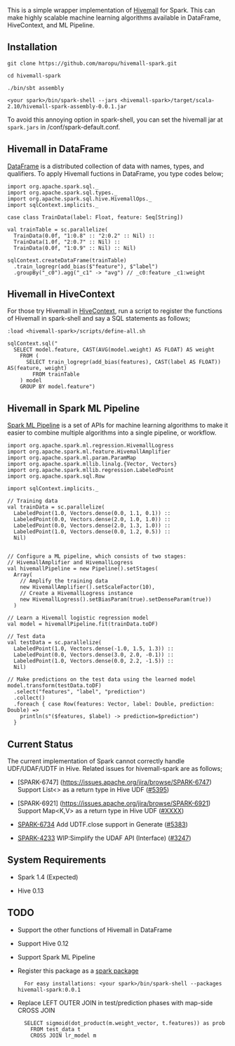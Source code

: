 This is a simple wrapper implementation of [Hivemall](https://github.com/myui/hivemall/) for Spark.
This can make highly scalable machine learning algorithms available in DataFrame, HiveContext, and ML Pipeline.

Installation
--------------------

```
git clone https://github.com/maropu/hivemall-spark.git

cd hivemall-spark

./bin/sbt assembly

<your spark>/bin/spark-shell --jars <hivemall-spark>/target/scala-2.10/hivemall-spark-assembly-0.0.1.jar
```

To avoid this annoying option in spark-shell, you can set the hivemall jar at `spark.jars`
in <your spark>/conf/spark-default.conf.

Hivemall in DataFrame
--------------------
[DataFrame](https://spark.apache.org/docs/latest/sql-programming-guide.html#dataframes) is a distributed collection
of data with names, types, and qualifiers.
To apply Hivemall fuctions in DataFrame, you type codes below;

```
import org.apache.spark.sql._
import org.apache.spark.sql.types._
import org.apache.spark.sql.hive.HivemallOps._
import sqlContext.implicits._

case class TrainData(label: Float, feature: Seq[String])

val trainTable = sc.parallelize(
  TrainData(0.0f, "1:0.8" :: "2:0.2" :: Nil) ::
  TrainData(1.0f, "2:0.7" :: Nil) ::
  TrainData(0.0f, "1:0.9" :: Nil) :: Nil)

sqlContext.createDataFrame(trainTable)
  .train_logregr(add_bias($"feature"), $"label")
  .groupBy("_c0").agg("_c1" -> "avg") // _c0:feature _c1:weight
```

Hivemall in HiveContext
--------------------
For those try Hivemall in [HiveContext](https://spark.apache.org/docs/latest/sql-programming-guide.html#hive-tables),
run a script to register the functions of Hivemall in spark-shell and
say a SQL statements as follows;

```
:load <hivemall-spark>/scripts/define-all.sh

sqlContext.sql("
  SELECT model.feature, CAST(AVG(model.weight) AS FLOAT) AS weight
    FROM (
      SELECT train_logregr(add_bias(features), CAST(label AS FLOAT)) AS(feature, weight)
        FROM trainTable
    ) model
    GROUP BY model.feature")
```

Hivemall in Spark ML Pipeline
--------------------
[Spark ML Pipeline](https://spark.apache.org/docs/latest/ml-guide.html) is a set of APIs for machine learning algorithms
to make it easier to combine multiple algorithms into a single pipeline, or workflow.

```
import org.apache.spark.ml.regression.HivemallLogress
import org.apache.spark.ml.feature.HivemallAmplifier
import org.apache.spark.ml.param.ParamMap
import org.apache.spark.mllib.linalg.{Vector, Vectors}
import org.apache.spark.mllib.regression.LabeledPoint
import org.apache.spark.sql.Row

import sqlContext.implicits._

// Training data
val trainData = sc.parallelize(
  LabeledPoint(1.0, Vectors.dense(0.0, 1.1, 0.1)) ::
  LabeledPoint(0.0, Vectors.dense(2.0, 1.0, 1.0)) ::
  LabeledPoint(0.0, Vectors.dense(2.0, 1.3, 1.0)) ::
  LabeledPoint(1.0, Vectors.dense(0.0, 1.2, 0.5)) ::
  Nil)


// Configure a ML pipeline, which consists of two stages:
// HivemallAmplifier and HivemallLogress
val hivemallPipeline = new Pipeline().setStages(
  Array(
    // Amplify the training data
    new HivemallAmplifier().setScaleFactor(10),
    // Create a HivemallLogress instance
    new HivemallLogress().setBiasParam(true).setDenseParam(true))
  )

// Learn a Hivemall logistic regression model
val model = hivemallPipeline.fit(trainData.toDF)

// Test data
val testData = sc.parallelize(
  LabeledPoint(1.0, Vectors.dense(-1.0, 1.5, 1.3)) ::
  LabeledPoint(0.0, Vectors.dense(3.0, 2.0, -0.1)) ::
  LabeledPoint(1.0, Vectors.dense(0.0, 2.2, -1.5)) ::
  Nil)

// Make predictions on the test data using the learned model
model.transform(testData.toDF)
  .select("features", "label", "prediction")
  .collect()
  .foreach { case Row(features: Vector, label: Double, prediction: Double) =>
    println(s"($features, $label) -> prediction=$prediction")
  }
```

Current Status
--------------------
The current implementation of Spark cannot correctly handle UDF/UDAF/UDTF in Hive.
Related issues for hivemall-spark are as follows;

* [SPARK-6747] (https://issues.apache.org/jira/browse/SPARK-6747) Support List<> as a return type in Hive UDF ([#5395](https://github.com/apache/spark/pull/5395))

* [SPARK-6921] (https://issues.apache.org/jira/browse/SPARK-6921) Support Map<K,V> as a return type in Hive UDF ([#XXXX](https://github.com/apache/spark/pull/XXXX))

* [SPARK-6734](https://issues.apache.org/jira/browse/SPARK-6734) Add UDTF.close support in Generate ([#5383](https://github.com/apache/spark/pull/5383))

* [SPARK-4233](https://issues.apache.org/jira/browse/SPARK-4233) WIP:Simplify the UDAF API (Interface) ([#3247](https://github.com/apache/spark/pull/3247))

System Requirements
--------------------

* Spark 1.4 (Expected)

* Hive 0.13

TODO
--------------------

* Support the other functions of Hivemall in DataFrame

* Support Hive 0.12

* Support Spark ML Pipeline

* Register this package as a [spark package](http://spark-packages.org/)

        For easy installations: <your spark>/bin/spark-shell --packages hivemall-spark:0.0.1

* Replace LEFT OUTER JOIN in test/prediction phases with map-side CROSS JOIN

        SELECT sigmoid(dot_product(m.weight_vector, t.features)) as prob
          FROM test_data t
          CROSS JOIN lr_model m

